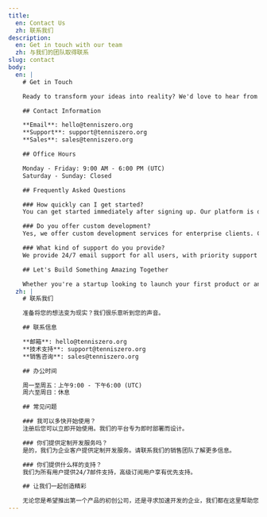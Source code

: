 ```yaml
---
title:
  en: Contact Us
  zh: 联系我们
description:
  en: Get in touch with our team
  zh: 与我们的团队取得联系
slug: contact
body:
  en: |
    # Get in Touch

    Ready to transform your ideas into reality? We'd love to hear from you.

    ## Contact Information

    **Email**: hello@tenniszero.org
    **Support**: support@tenniszero.org
    **Sales**: sales@tenniszero.org

    ## Office Hours

    Monday - Friday: 9:00 AM - 6:00 PM (UTC)
    Saturday - Sunday: Closed

    ## Frequently Asked Questions

    ### How quickly can I get started?
    You can get started immediately after signing up. Our platform is designed for instant deployment.

    ### Do you offer custom development?
    Yes, we offer custom development services for enterprise clients. Contact our sales team for more information.

    ### What kind of support do you provide?
    We provide 24/7 email support for all users, with priority support for premium subscribers.

    ## Let's Build Something Amazing Together

    Whether you're a startup looking to launch your first product or an enterprise seeking to accelerate development, we're here to help you succeed.
  zh: |
    # 联系我们

    准备将您的想法变为现实？我们很乐意听到您的声音。

    ## 联系信息

    **邮箱**: hello@tenniszero.org
    **技术支持**: support@tenniszero.org
    **销售咨询**: sales@tenniszero.org

    ## 办公时间

    周一至周五：上午9:00 - 下午6:00 (UTC)
    周六至周日：休息

    ## 常见问题

    ### 我可以多快开始使用？
    注册后您可以立即开始使用。我们的平台专为即时部署而设计。

    ### 你们提供定制开发服务吗？
    是的，我们为企业客户提供定制开发服务。请联系我们的销售团队了解更多信息。

    ### 你们提供什么样的支持？
    我们为所有用户提供24/7邮件支持，高级订阅用户享有优先支持。

    ## 让我们一起创造精彩

    无论您是希望推出第一个产品的初创公司，还是寻求加速开发的企业，我们都在这里帮助您成功。
---
```

